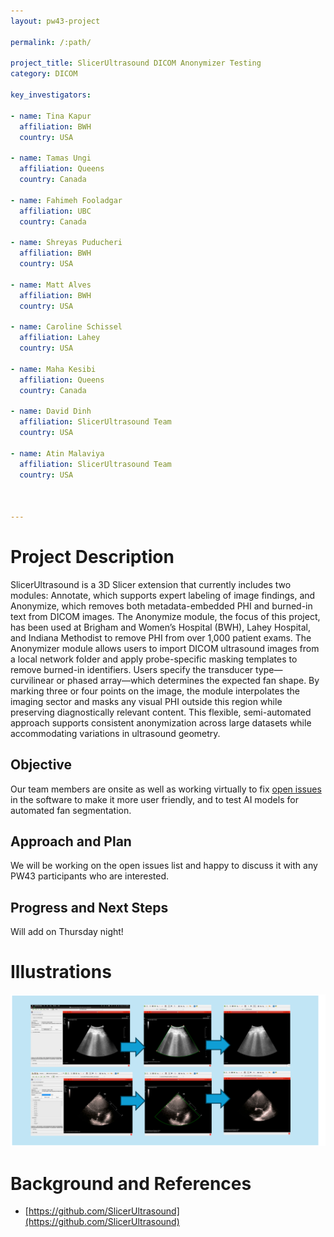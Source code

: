 ```yaml
---
layout: pw43-project

permalink: /:path/

project_title: SlicerUltrasound DICOM Anonymizer Testing
category: DICOM

key_investigators:

- name: Tina Kapur
  affiliation: BWH
  country: USA

- name: Tamas Ungi
  affiliation: Queens
  country: Canada

- name: Fahimeh Fooladgar
  affiliation: UBC
  country: Canada

- name: Shreyas Puducheri
  affiliation: BWH
  country: USA

- name: Matt Alves
  affiliation: BWH
  country: USA

- name: Caroline Schissel
  affiliation: Lahey
  country: USA

- name: Maha Kesibi
  affiliation: Queens
  country: Canada

- name: David Dinh
  affiliation: SlicerUltrasound Team
  country: USA

- name: Atin Malaviya
  affiliation: SlicerUltrasound Team
  country: USA
  


---
```


# Project Description

<!-- Add a short paragraph describing the project. -->

SlicerUltrasound is a 3D Slicer extension that currently includes two modules: Annotate, which supports expert labeling of image findings, and Anonymize, which removes both metadata-embedded PHI and burned-in text from DICOM images. The Anonymize module, the focus of this project, has been used at Brigham and Women’s Hospital (BWH), Lahey Hospital, and Indiana Methodist to remove PHI from over 1,000 patient exams. The Anonymizer module allows users to import DICOM ultrasound images from a local network folder and apply probe-specific masking templates to remove burned-in identifiers. Users specify the transducer type—curvilinear or phased array—which determines the expected fan shape. By marking three or four points on the image, the module interpolates the imaging sector and masks any visual PHI outside this region while preserving diagnostically relevant content. This flexible, semi-automated approach supports consistent anonymization across large datasets while accommodating variations in ultrasound geometry.



## Objective

<!-- Describe here WHAT you would like to achieve (what you will have as end result). -->


Our team members are onsite as well as working virtually to fix [open issues](https://github.com/SlicerUltrasound/SlicerUltrasound/issues) in the software to make it more user friendly, and to test AI models for automated fan segmentation.



## Approach and Plan

<!-- Describe here HOW you would like to achieve the objectives stated above. -->


We will be working on the open issues list and happy to discuss it with any PW43 participants who are interested. 



## Progress and Next Steps

<!-- Update this section as you make progress, describing of what you have ACTUALLY DONE.
     If there are specific steps that you could not complete then you can describe them here, too. -->


Will add on Thursday night!



# Illustrations

<!-- Add pictures and links to videos that demonstrate what has been accomplished. -->

<p align="center">
  <img src="SlicerAnonymizer.png" width="800"/>
</p>



# Background and References

<!-- If you developed any software, include link to the source code repository.
     If possible, also add links to sample data, and to any relevant publications. -->

- [https://github.com/SlicerUltrasound](https://github.com/SlicerUltrasound)



